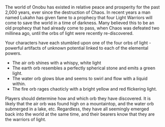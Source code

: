The world of Onobu has existed in relative peace and prosperity for the past 2,000 years, ever since the destruction of Chaos.
In recent years a man named Lukahn has given fame to a prophecy that four Light Warriors will come to save the world in a time
of darkness.  Many believed this to be an old prophecy that had already come to pass, when Chaos was defeated two millinea ago,
until the orbs of light were recently re-discovered.

Your characters have each stumbled upon one of the four orbs of light - powerful artifacts of unknown potential linked to each
of the elemental powers. 

* The air orb shines with a whispy, white light
* The earth orb resembles a perfectly spherical stone and emits a green light.
* The water orb glows blue and seems to swirl and flow with a liquid within.
* The fire orb rages chaoticly with a bright yellow and red flickering light.

Players should determine how and which orb they have discovered.  It is likely that the air orb was found high on a mountaintop,
and the water orb submerged in a lake, etc.  Regardless, they have all seemingly emerged back into the world at the same time, 
and their bearers know that they are the warriors of light.  

